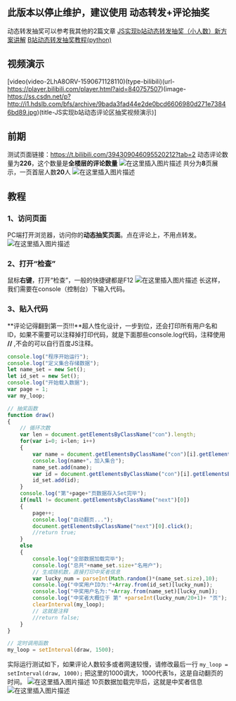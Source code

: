 ## 此版本以停止维护，建议使用 动态转发+评论抽奖

动态转发抽奖可以参考我其他的2篇文章
[JS实现b站动态转发抽奖（小人数）新方案讲解](https://www.bilibili.com/read/cv5957946)
[B站动态转发抽奖教程(python)](https://www.bilibili.com/read/cv3911862)
## 视频演示

[video(video-2LhA8ORV-1590671128110)(type-bilibili)(url-https://player.bilibili.com/player.html?aid=840757507)(image-https://ss.csdn.net/p?http://i1.hdslb.com/bfs/archive/9bada3fad44e2de0bcd6606980d271e73846bd89.jpg)(title-JS实现b站动态评论区抽奖视频演示)]

## 前期
测试页面链接：https://t.bilibili.com/394309046095520212?tab=2
动态评论数量为**226**，这个数量是**全楼层的评论数量**
![在这里插入图片描述](https://img-blog.csdnimg.cn/20200528143433420.png)
共分为**8**页展示，一页首层人数**20**人
![在这里插入图片描述](https://img-blog.csdnimg.cn/202005281435009.png)
## 教程
### 1、访问页面
PC端打开浏览器，访问你的**动态抽奖页面**。点在评论上，不用点转发。
![在这里插入图片描述](https://img-blog.csdnimg.cn/20200528144203974.png)
### 2、打开“检查”
鼠标**右键**，打开“检查”，一般的快捷键都是F12
![在这里插入图片描述](https://img-blog.csdnimg.cn/20200507155409254.png)
长这样，我们需要在console（控制台）下输入代码。
### 3、贴入代码
**评论记得翻到第一页!!!**超人性化设计，一步到位，还会打印所有用户名和ID，如果不需要可以注释掉打印代码，就是下面那些console.log代码，注释使用 **//** ,不会的可以自行百度JS注释。
```javascript
console.log("程序开始运行");
console.log("定义集合存储数据");
let name_set = new Set();
let id_set = new Set();
console.log("开始载入数据");
var page = 1;
var my_loop;

// 抽奖函数
function draw()
{
    // 循环次数
    var len = document.getElementsByClassName("con").length;
	for(var i=0; i<len; i++)
	{
		var name = document.getElementsByClassName("con")[i].getElementsByClassName("user")[0].getElementsByTagName("a")[0].innerText;
		console.log(name+"，加入集合");
		name_set.add(name);
		var id = document.getElementsByClassName("con")[i].getElementsByClassName("user")[0].getElementsByTagName("a")[0].getAttributeNode("data-usercard-mid").value;
		id_set.add(id);
	}
	console.log("第"+page+"页数据存入Set完毕");
	if(null != document.getElementsByClassName("next")[0])
	{
		page++;
		console.log("自动翻页...");
		document.getElementsByClassName("next")[0].click();
		//return true;
	}
	else
	{
		console.log("全部数据加载完毕");
		console.log("总共"+name_set.size+"名用户");
		// 生成随机数，直接打印中奖者信息
		var lucky_num = parseInt(Math.random()*(name_set.size),10);
		console.log("中奖用户ID为:"+Array.from(id_set)[lucky_num]);
		console.log("中奖用户名为:"+Array.from(name_set)[lucky_num]);
		console.log("中奖者大概位于 第" +parseInt(lucky_num/20+1)+ "页");
		clearInterval(my_loop);
		// 这就是注释
		//return false;
	}
}

// 定时调用函数
my_loop = setInterval(draw, 1500);
```
实际运行测试如下，如果评论人数较多或者网速较慢，请修改最后一行 `my_loop = setInterval(draw, 1000);` 把这里的1000调大，1000代表1s，这是自动翻页的时间。
![在这里插入图片描述](https://img-blog.csdnimg.cn/20200528144916686.gif)
10页数据加载完毕后，这就是中奖者信息
![在这里插入图片描述](https://img-blog.csdnimg.cn/20200528145144888.png)
